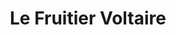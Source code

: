 ---
title: "Le Fruitier Voltaire"
url: /sotteville-les-rouen/le-fruitier-voltaire/
shop: Gemüse & Obst
---
